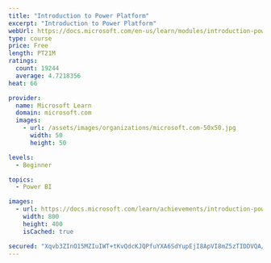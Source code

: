 ```yaml
---
title: "Introduction to Power Platform"
excerpt: "Introduction to Power Platform"
webUrl: https://docs.microsoft.com/en-us/learn/modules/introduction-power-platform/
type: course
price: Free
length: PT21M
ratings:
  count: 19244
  average: 4.7218356
heat: 66

provider:
  name: Microsoft Learn
  domain: microsoft.com
  images:
    - url: /assets/images/organizations/microsoft.com-50x50.jpg
      width: 50
      height: 50

levels:
  - Beginner

topics:
  - Power BI

images:
  - url: https://docs.microsoft.com/learn/achievements/introduction-power-platform-social.png
    width: 800
    height: 400
    isCached: true

secured: "Xqvb3ZInO15MZIuIWT+tKvQdcKJQPfuYXA6SdYupEjI8ApVI8mZ5zTIDDVQA/9WTJafJBskExfzW+VozosFA308PbFEQCOex3PQu4J9o8brNM3fIXf+T9/8Vsc+AyI4t3TAhOGAQErMyuUvtdk5/juP+ZDWPGns45Oq6Eq14M4lOv3TlDIilXPBipvio5lQ5yugAsythqEN9ar/MdAbOXJ4CCHGA/9Bx8Uc9X4mEaG8fTgcrSrk093m9DBsIc6q5VLDjsKFmTbw1zT+BHJdk0CwF+Ye88aLsx6DIewMzusOXmenjWUWOEHlqv6oM6z2Cr2/N11d7nZAdVY1wu9kLIA7qihMlYANOPXXFy2NMer6cPzhN3IweDCz6dPf/N/kc6qSsTWTdbsrCsN3kH+Ip38vpM8ie98L1bvffrKD+DxVqXMi+xWUCOxWaJ/t7Jt+D;ehN6lhQHNnLTzPaKWhFVAw=="
---
```


